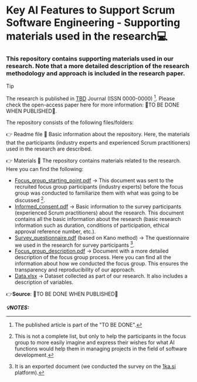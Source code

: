 # Key AI Features to Support Scrum Software Engineering - Supporting materials used in the research💻 
 
### This repository contains supporting materials used in our research. Note that a more detailed description of the research methodology and approach is included in the research paper. 

> [!TIP]
> The research is published in [TBD](TBD) Journal (ISSN 0000-0000) [^1]. 
> Please check the open-access paper here for more information: 🔴TO BE DONE WHEN PUBLISHED🔴.

The repository consists of the following files/folders:

👉 Readme file 📜
Basic information about the repository. Here, the materials that the participants (industry experts and experienced Scrum practitioners) used in the research are described.

👉 Materials 📃
The repository contains materials related to the research. Here you can find the following: 

- [Focus_group_starting_point.pdf](Focus_group_starting_point.pdf) -> This document was sent to the recruited focus group participants (industry experts) before the focus group was conducted to familiarize them with what was going to be discussed [^2]. 
- [Informed_consent.pdf](Informed_consent.pdf) -> Basic information to the survey participants (experienced Scrum practitioners) about the research. This document contains all the basic information about the research (basic research information such as duration, conditions of participation, ethical approval reference number, etc.).
- [Survey_questionnaire.pdf](Survey_questionnaire.pdf) (based on Kano method) -> The questionnaire we used in the research for survey participants [^3].
- [Focus_group_description.pdf](Focus_group_description.pdf) -> Document with a more detailed description of the focus group process. Here you can find all the information about how we conducted the focus group. This ensures the transparency and reproducibility of our approach.
- [Data.xlsx](https://github.com/M16Nebula/Key-AI-Features-to-Support-Scrum-Software-Development-Supporting-materials-/blob/main/Data.xlsx) -> Dataset collected as part of our research. It also includes a description of variables. 

👉**Source**: 🔴TO BE DONE WHEN PUBLISHED🔴


***💡NOTES:***
[^1]: The published article is part of the "TO BE DONE".
[^2]: This is not a complete list, but only to help the participants in the focus group to more easily imagine and express their wishes for what AI functions would help them in managing projects in the field of software development.
[^3]: It is an exported document (we conducted the survey on the [1ka.si](https://1ka.arnes.si/index.php?lang_id=2) platform).



